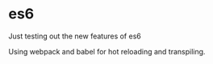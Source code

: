 # es6
Just testing out the new features of es6

Using webpack and babel for hot reloading and transpiling.
